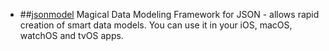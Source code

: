 
* ##[jsonmodel](https://github.com/jsonmodel/jsonmodel)
  Magical Data Modeling Framework for JSON - allows rapid creation of smart data models. You can use it in your iOS, macOS, watchOS and tvOS apps.
